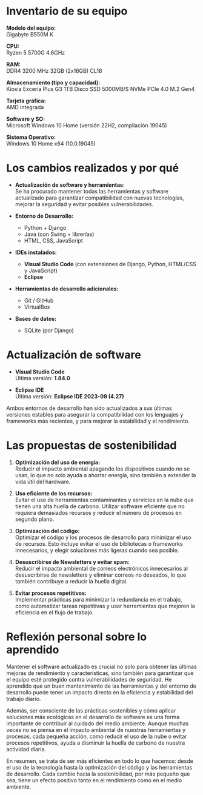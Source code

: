 # Inventario de su equipo

**Modelo del equipo:**  
Gigabyte B550M K

**CPU:**  
Ryzen 5 5700G 4.6GHz

**RAM:**  
DDR4 3200 MHz 32GB (2x16GB) CL16

**Almacenamiento (tipo y capacidad):**  
Kioxia Exceria Plus G3 1TB Disco SSD 5000MB/S NVMe PCIe 4.0 M.2 Gen4

**Tarjeta gráfica:**  
AMD integrada

**Software y SO:**  
Microsoft Windows 10 Home (versión 22H2, compilación 19045)

**Sistema Operativo:**  
Windows 10 Home x64 (10.0.19045)

# Los cambios realizados y por qué

- **Actualización de software y herramientas**:  
  Se ha procurado mantener todas las herramientas y software actualizado para garantizar compatibilidad con nuevas tecnologías, mejorar la seguridad y evitar posibles vulnerabilidades.
  
- **Entorno de Desarrollo:**
  - Python + Django
  - Java (con Swing + librerías)
  - HTML, CSS, JavaScript
  
- **IDEs instalados:**
  - **Visual Studio Code** (con extensiones de Django, Python, HTML/CSS y JavaScript)
  - **Eclipse**
  
- **Herramientas de desarrollo adicionales:**
  - Git / GitHub
  - VirtualBox

- **Bases de datos:**  
  - SQLite (por Django)

# Actualización de software

- **Visual Studio Code**  
  Última versión: **1.84.0**
  
- **Eclipse IDE**  
  Última versión: **Eclipse IDE 2023-09 (4.27)**

Ambos entornos de desarrollo han sido actualizados a sus últimas versiones estables para asegurar la compatibilidad con los lenguajes y frameworks más recientes, y para mejorar la estabilidad y el rendimiento.

# Las propuestas de sostenibilidad

1. **Optimización del uso de energía:**  
   Reducir el impacto ambiental apagando los dispositivos cuando no se usan, lo que no solo ayuda a ahorrar energía, sino también a extender la vida útil del hardware.
   
2. **Uso eficiente de los recursos:**  
   Evitar el uso de herramientas contaminantes y servicios en la nube que tienen una alta huella de carbono. Utilizar software eficiente que no requiera demasiados recursos y reducir el número de procesos en segundo plano.
   
3. **Optimización del código:**  
   Optimizar el código y los procesos de desarrollo para minimizar el uso de recursos. Esto incluye evitar el uso de bibliotecas o frameworks innecesarios, y elegir soluciones más ligeras cuando sea posible.

4. **Desuscribirse de Newsletters y evitar spam:**  
   Reducir el impacto ambiental de correos electrónicos innecesarios al desuscribirse de newsletters y eliminar correos no deseados, lo que también contribuye a reducir la huella digital.

5. **Evitar procesos repetitivos:**  
   Implementar prácticas para minimizar la redundancia en el trabajo, como automatizar tareas repetitivas y usar herramientas que mejoren la eficiencia en el flujo de trabajo.

# Reflexión personal sobre lo aprendido

Mantener el software actualizado es crucial no solo para obtener las últimas mejoras de rendimiento y características, sino también para garantizar que el equipo esté protegido contra vulnerabilidades de seguridad. He aprendido que un buen mantenimiento de las herramientas y del entorno de desarrollo puede tener un impacto directo en la eficiencia y estabilidad del trabajo diario.

Además, ser consciente de las prácticas sostenibles y cómo aplicar soluciones más ecológicas en el desarrollo de software es una forma importante de contribuir al cuidado del medio ambiente. Aunque muchas veces no se piensa en el impacto ambiental de nuestras herramientas y procesos, cada pequeña acción, como reducir el uso de la nube o evitar procesos repetitivos, ayuda a disminuir la huella de carbono de nuestra actividad diaria.

En resumen, se trata de ser más eficientes en todo lo que hacemos: desde el uso de la tecnología hasta la optimización del código y las herramientas de desarrollo. Cada cambio hacia la sostenibilidad, por más pequeño que sea, tiene un efecto positivo tanto en el rendimiento como en el medio ambiente.
